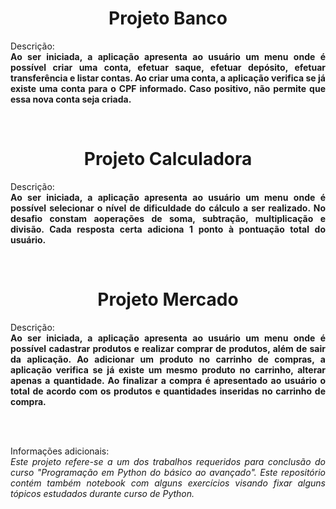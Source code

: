 <h1 align="center">Projeto Banco</h1>
<p align="justify">Descrição: <br><b>Ao ser iniciada, a aplicação apresenta ao usuário um menu onde é possível criar uma conta, efetuar saque, efetuar depósito, efetuar transferência e listar contas. Ao criar uma conta, a aplicação verifica se já existe uma conta para o CPF informado. Caso positivo, não permite que essa nova conta seja criada.</b></p>
<br>
<h1 align="center">Projeto Calculadora</h1>
<p align="justify">Descrição: <br><b>Ao ser iniciada, a aplicação apresenta ao usuário um menu onde é possível selecionar o nível de dificuldade do cálculo a ser realizado. No desafio constam aoperações de soma, subtração, multiplicação e divisão. Cada resposta certa adiciona 1 ponto à pontuação total do usuário.</b></p>
<br>
<h1 align="center"> Projeto Mercado</h1>
<p align="justify">Descrição: <br><b>Ao ser iniciada, a aplicação apresenta ao usuário um menu onde é possível cadastrar produtos e realizar comprar de produtos, além de sair da aplicação. Ao adicionar um produto no carrinho de compras, a aplicação verifica se já existe um mesmo produto no carrinho, alterar apenas a quantidade. Ao finalizar a compra é apresentado ao usuário o total de acordo com os produtos e quantidades inseridas no carrinho de compra.</b></p>
<br><br>
<p align="justify">Informações adicionais: <br><i>Este projeto refere-se a um dos trabalhos requeridos para conclusão do curso "Programação em Python do básico ao avançado". Este repositório contém também notebook com alguns exercícios visando fixar alguns tópicos estudados durante curso de Python.</b></i>

